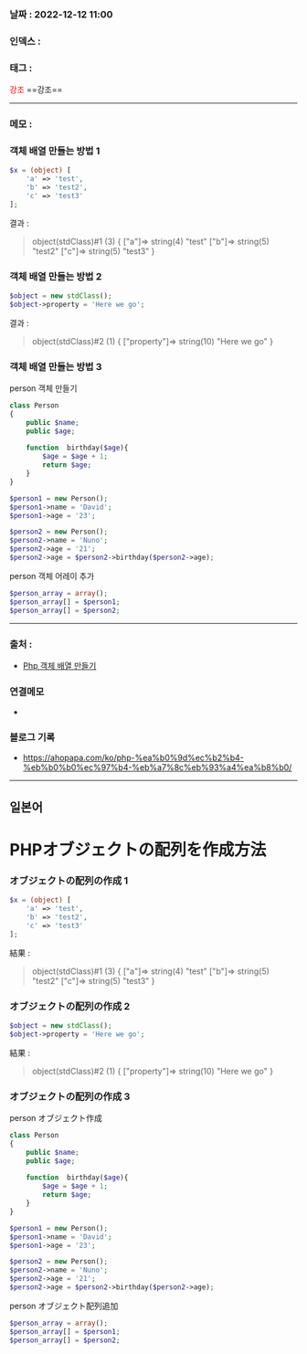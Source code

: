 ### 날짜 :  2022-12-12 11:00

### 인덱스 :

### 태그 :

<span style="color: red">강조</span> ==강조==

----

### 메모 :

### 객체 배열 만들는 방법 1

```php
$x = (object) [
	'a' => 'test', 
	'b' => 'test2', 
	'c' => 'test3'
];
```

결과 :
>object(stdClass)#1 (3) { 
>	["a"]=> string(4) "test" 
>	["b"]=> string(5) "test2" 
>	["c"]=> string(5) "test3" 
>}


### 객체 배열 만들는 방법 2

```php
$object = new stdClass(); 
$object->property = 'Here we go';
```

결과 :
> object(stdClass)#2 (1) { 
> 	["property"]=> string(10) "Here we go" 
> }


### 객체 배열 만들는 방법 3

person 객체 만들기
```php
class Person
{
    public $name;
    public $age;
    
    function  birthday($age){
    	$age = $age + 1;
        return $age;
    }
}

$person1 = new Person();
$person1->name = 'David';
$person1->age = '23';

$person2 = new Person();
$person2->name = 'Nuno';
$person2->age = '21';
$person2->age = $person2->birthday($person2->age);
```

person 객체 어레이 추가
```php
$person_array = array();
$person_array[] = $person1;
$person_array[] = $person2;
```


----
### 출처 :
- [Php 객체 배열 만들기](https://ko.code-paper.com/php/examples-php-create-object-array)


### 연결메모
-

### 블로그 기록
- https://ahopapa.com/ko/php-%ea%b0%9d%ec%b2%b4-%eb%b0%b0%ec%97%b4-%eb%a7%8c%eb%93%a4%ea%b8%b0/


---

## 일본어
# PHPオブジェクトの配列を作成方法

### オブジェクトの配列の作成 1

```php
$x = (object) [
	'a' => 'test', 
	'b' => 'test2', 
	'c' => 'test3'
];
```

結果 :
>object(stdClass)#1 (3) { 
>	["a"]=> string(4) "test" 
>	["b"]=> string(5) "test2" 
>	["c"]=> string(5) "test3" 
>}


### オブジェクトの配列の作成 2

```php
$object = new stdClass(); 
$object->property = 'Here we go';
```

結果 :
> object(stdClass)#2 (1) { 
> 	["property"]=> string(10) "Here we go" 
> }


### オブジェクトの配列の作成 3

person オブジェクト作成
```php
class Person
{
    public $name;
    public $age;
    
    function  birthday($age){
    	$age = $age + 1;
        return $age;
    }
}

$person1 = new Person();
$person1->name = 'David';
$person1->age = '23';

$person2 = new Person();
$person2->name = 'Nuno';
$person2->age = '21';
$person2->age = $person2->birthday($person2->age);
```

person オブジェクト配列追加
```php
$person_array = array();
$person_array[] = $person1;
$person_array[] = $person2;
```


